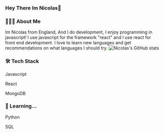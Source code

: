 ### Hey There Im Nicolas👋

### 👨🏻‍💻 About Me
Im Nicolas from England, And I do development, I enjoy programming in javascript! I use javascript for the framework "react" and I use react for front end development. I love to learn new languages and get recommendations on what languages I should try. ![Nicolas's GitHub stats](https://github-readme-stats.vercel.app/api?username=NicolasProgramming)
### 🛠 Tech Stack
Javascript

React

MongoDB

### 📕 Learning...
Python

SQL
